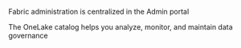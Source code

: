 Fabric administration is centralized in the Admin portal

The OneLake catalog helps you analyze, monitor, and maintain data governance